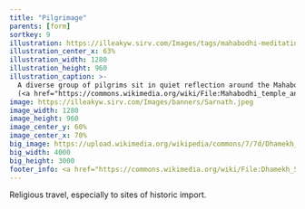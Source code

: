 ```yaml
---
title: "Pilgrimage"
parents: [form]
sortkey: 9
illustration: https://illeakyw.sirv.com/Images/tags/mahabodhi-meditating.jpeg
illustration_center_x: 63%
illustration_width: 1280
illustration_height: 960
illustration_caption: >-
  A diverse group of pilgrims sit in quiet reflection around the Mahabodhi shrine at Bodh Gaya in 2017.
  (<a href="https://commons.wikimedia.org/wiki/File:Mahabodhi_temple_and_around_IRCTC_2017_(60).jpg">Vinayaraj V R</a>, <a href="https://creativecommons.org/licenses/by-sa/4.0/deed.en">CC BY-SA 4.0</a>)
image: https://illeakyw.sirv.com/Images/banners/Sarnath.jpeg
image_width: 1280
image_height: 960
image_center_y: 60%
image_center_x: 70%
big_image: https://upload.wikimedia.org/wikipedia/commons/7/7d/Dhamekh_Stupa%2C_where_the_Buddha_gave_the_first_sermon_on_the_Four_Noble_Truths_and_the_Eightfold_Path_to_his_five_disciples%2C_Sarnath.jpg
big_width: 4000
big_height: 3000
footer_info: <a href="https://commons.wikimedia.org/wiki/File:Dhamekh_Stupa,_where_the_Buddha_gave_the_first_sermon_on_the_Four_Noble_Truths_and_the_Eightfold_Path_to_his_five_disciples,_Sarnath.jpg">Ken Wieland</a>, <a href="https://creativecommons.org/licenses/by-sa/2.0/deed.en">BY-SA 2.0</a>
---
```


Religious travel, especially to sites of historic import.
